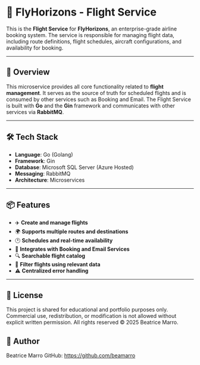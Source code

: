 # 🛫 FlyHorizons - Flight Service

This is the **Flight Service** for **FlyHorizons**, an enterprise-grade airline booking system. The service is responsible for managing flight data, including route definitions, flight schedules, aircraft configurations, and availability for booking.

---

## 🚀 Overview

This microservice provides all core functionality related to **flight management**. It serves as the source of truth for scheduled flights and is consumed by other services such as Booking and Email. The Flight Service is built with **Go** and the **Gin** framework and communicates with other services via **RabbitMQ**.

---

## 🛠️ Tech Stack

- **Language**: Go (Golang)
- **Framework**: Gin
- **Database**: Microsoft SQL Server (Azure Hosted)
- **Messaging**: RabbitMQ
- **Architecture**: Microservices

---

## 📦 Features

- ✈️ **Create and manage flights**
- 🌍 **Supports multiple routes and destinations**
- 🕐 **Schedules and real-time availability**
- 🧩 **Integrates with Booking and Email Services**
- 🔍 **Searchable flight catalog**
- 📇 **Filter flights using relevant data**
- ⚠️ **Centralized error handling**

---

## 📄 License
This project is shared for educational and portfolio purposes only. Commercial use, redistribution, or modification is not allowed without explicit written permission. All rights reserved © 2025 Beatrice Marro.

## 👤 Author
Beatrice Marro GitHub: https://github.com/beamarro
